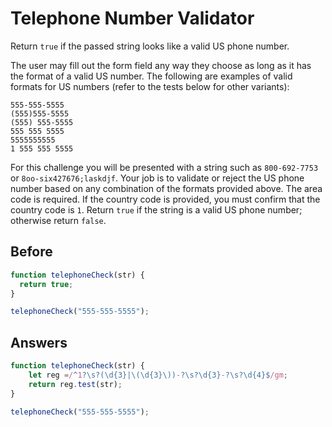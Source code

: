 # Telephone Number Validator
Return `true` if the passed string looks like a valid US phone number.

The user may fill out the form field any way they choose as long as it has the format of a valid US number. 
The following are examples of valid formats for US numbers (refer to the tests below for other variants):
```    
555-555-5555
(555)555-5555
(555) 555-5555
555 555 5555
5555555555
1 555 555 5555
```
For this challenge you will be presented with a string such as `800-692-7753` or `8oo-six427676;laskdjf`. 
Your job is to validate or reject the US phone number based on any combination of the formats provided above. 
The area code is required. If the country code is provided, you must confirm that the country code is `1`. 
Return `true` if the string is a valid US phone number; otherwise return `false`.

## Before
```javascript
function telephoneCheck(str) {
  return true;
}

telephoneCheck("555-555-5555");
```

## Answers
```javascript
function telephoneCheck(str) {
    let reg =/^1?\s?(\d{3}|\(\d{3}\))-?\s?\d{3}-?\s?\d{4}$/gm;
    return reg.test(str);
}

telephoneCheck("555-555-5555");
```
